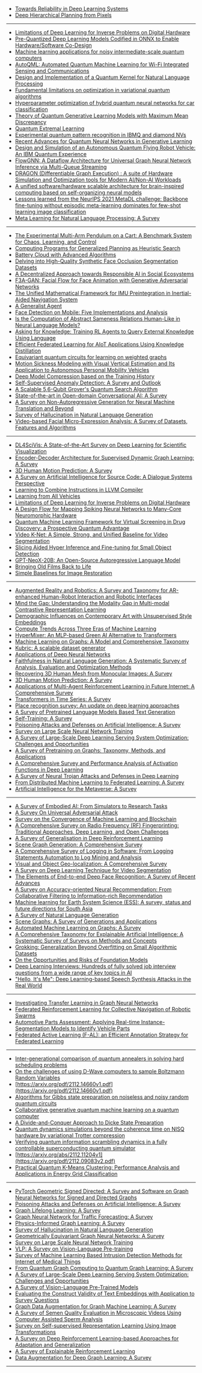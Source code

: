 - [Towards Reliability in Deep Learning Systems](https://ai.googleblog.com/2022/07/towards-reliability-in-deep-learning.html)
- [Deep Hierarchical Planning from Pixels](https://ai.googleblog.com/2022/07/deep-hierarchical-planning-from-pixels.html)


----------------------
- [Limitations of Deep Learning for Inverse Problems on
Digital Hardware](arxiv.org/pdf/2202.13490.pdf)
- [Pre-Quantized Deep Learning Models Codified in ONNX to Enable Hardware/Software Co-Design](https://arxiv.org/pdf/2110.01730.pdf)
- [Machine learning applications for noisy intermediate-scale quantum computers](https://arxiv.org/pdf/2205.09414.pdf)
- [AutoQML: Automated Quantum Machine Learning for Wi-Fi Integrated Sensing and Communications](https://arxiv.org/pdf/2205.09115.pdf)
- [Design and Implementation of a Quantum Kernel for Natural Language Processing](https://arxiv.org/pdf/2205.06409.pdf)
- [Fundamental limitations on optimization in variational quantum algorithms](https://arxiv.org/pdf/2205.05056.pdf)
- [Hyperparameter optimization of hybrid quantum neural networks for car classification](https://arxiv.org/pdf/2205.04878.pdf)
- [Theory of Quantum Generative Learning Models with Maximum Mean Discrepancy](https://arxiv.org/pdf/2205.04730.pdf)
- [Quantum Extremal Learning](https://arxiv.org/pdf/2205.02807.pdf)
- [Experimental quantum pattern recognition in IBMQ and diamond NVs](https://arxiv.org/pdf/2205.00561.pdf)
- [Recent Advances for Quantum Neural Networks in Generative Learning](https://arxiv.org/pdf/2206.03066.pdf)
- [Design and Simulation of an Autonomous Quantum Flying Robot Vehicle: An IBM Quantum Experience](https://arxiv.org/pdf/2206.00157.pdf)
- [FlowGNN: A Dataflow Architecture for Universal Graph Neural Network Inference via Multi-Queue Streaming](https://arxiv.org/pdf/2204.13103.pdf)
- [DRAGON (Differentiable Graph Execution) : A suite of Hardware Simulation and Optimization tools for Modern AI/Non-AI Workloads](https://arxiv.org/pdf/2204.06676.pdf)
- [A unified software/hardware scalable architecture for brain-inspired computing based on self-organizing neural models](https://arxiv.org/pdf/2201.02262.pdf)
- [Lessons learned from the NeurIPS 2021 MetaDL challenge: Backbone fine-tuning without episodic meta-learning dominates for few-shot learning image classification](https://arxiv.org/pdf/2206.08138.pdf)
- [Meta Learning for Natural Language Processing: A Survey](https://arxiv.org/pdf/2205.01500.pdf)

-----------

- [The Experimental Multi-Arm Pendulum on a Cart: A Benchmark System for Chaos, Learning, and Control](https://arxiv.org/pdf/2205.06231.pdf)
- [Computing Programs for Generalized Planning as Heuristic Search](https://arxiv.org/pdf/2205.06259.pdf)
- [Battery Cloud with Advanced Algorithms](https://arxiv.org/pdf/2203.03737.pdf)
- [Delving into High-Quality Synthetic Face Occlusion Segmentation Datasets](https://arxiv.org/pdf/2205.06218.pdf)
- [A Decentralized Approach towards Responsible AI in Social Ecosystems](https://arxiv.org/ftp/arxiv/papers/2102/2102.06362.pdf)
- [F3A-GAN: Facial Flow for Face Animation with Generative Adversarial Networks](https://arxiv.org/pdf/2205.06204.pdf)
- [The Unified Mathematical Framework for IMU Preintegration in Inertial-Aided Navigation System](https://arxiv.org/pdf/2111.09100.pdf)
- [A Generalist Agent](https://arxiv.org/pdf/2205.06175.pdf)
- [Face Detection on Mobile: Five Implementations and Analysis](https://arxiv.org/pdf/2205.05572.pdf)
- [Is the Computation of Abstract Sameness Relations Human-Like in Neural Language Models?](https://arxiv.org/pdf/2205.06149.pdf)
- [Asking for Knowledge: Training RL Agents to Query External Knowledge Using Language](https://arxiv.org/pdf/2205.06111.pdf)
- [Efficient Federated Learning for AIoT Applications Using Knowledge Distillation](https://arxiv.org/pdf/2111.14347.pdf)
- [Equivariant quantum circuits for learning on weighted graphs](https://arxiv.org/pdf/2205.06109.pdf)
- [Motion Sickness Modeling with Visual Vertical Estimation and Its Application to Autonomous Personal Mobility Vehicles](https://arxiv.org/pdf/2202.06299.pdf)
- [Deep Model Compression based on the Training History](https://arxiv.org/pdf/2102.00160.pdf)
- [Self-Supervised Anomaly Detection: A Survey and Outlook](https://arxiv.org/pdf/2205.05173.pdf)
- [A Scalable 5,6-Qubit Grover's Quantum Search Algorithm](https://arxiv.org/pdf/2205.00117.pdf)
- [State-of-the-art in Open-domain Conversational AI: A Survey](https://arxiv.org/pdf/2205.00965.pdf)
- [A Survey on Non-Autoregressive Generation for Neural Machine Translation and Beyond](https://arxiv.org/pdf/2204.09269.pdf)
- [Survey of Hallucination in Natural Language Generation](https://arxiv.org/pdf/2202.03629.pdf)
- [Video-based Facial Micro-Expression Analysis: A Survey of Datasets, Features and Algorithms](https://arxiv.org/abs/2201.12728)

---------------


- [DL4SciVis: A State-of-the-Art Survey on Deep Learning for Scientific Visualization](https://arxiv.org/pdf/2204.06504.pdf)
- [Encoder-Decoder Architecture for Supervised
Dynamic Graph Learning: A Survey](https://arxiv.org/pdf/2203.10480.pdf)
- [3D Human Motion Prediction: A Survey](https://arxiv.org/pdf/2203.01593.pdf)
- [A Survey on Artificial Intelligence for Source Code: A Dialogue Systems Perspective](https://arxiv.org/pdf/2202.04847.pdf)
- [Learning to Combine Instructions in LLVM Compiler](https://arxiv.org/pdf/2202.12379.pdf)
- [Learning from All Vehicles](https://arxiv.org/pdf/2203.11934.pdf)
- [Limitations of Deep Learning for Inverse Problems on Digital Hardware](https://arxiv.org/pdf/2202.13490.pdf)
- [A Design Flow for Mapping Spiking Neural Networks to Many-Core Neuromorphic Hardware](https://arxiv.org/pdf/2108.12444.pdf)
- [Quantum Machine Learning Framework for Virtual Screening in Drug Discovery: a Prospective Quantum Advantage](https://arxiv.org/pdf/2204.04017.pdf)
- [Video K-Net: A Simple, Strong, and Unified Baseline for Video Segmentation](https://arxiv.org/pdf/2204.04656v1.pdf)
- [Slicing Aided Hyper Inference and Fine-tuning for Small Object Detection](https://arxiv.org/pdf/2202.06934v3.pdf)
- [GPT-NeoX-20B: An Open-Source Autoregressive Language Model](http://eaidata.bmk.sh/data/GPT_NeoX_20B.pdf)
- [Bringing Old Films Back to Life](https://arxiv.org/pdf/2203.17276v1.pdf)
- [Simple Baselines for Image Restoration](https://arxiv.org/pdf/2204.04676v1.pdf)
----------------
- [Augmented Reality and Robotics: A Survey and Taxonomy for AR-enhanced Human-Robot Interaction and Robotic Interfaces](https://arxiv.org/pdf/2203.03254v1.pdf)
- [Mind the Gap: Understanding the Modality Gap in Multi-modal Contrastive Representation Learning](https://arxiv.org/pdf/2203.02053v1.pdf)
- [Demographic Influences on Contemporary Art with Unsupervised Style Embeddings](https://arxiv.org/pdf/2009.14545v2.pdf)
- [Compute Trends Across Three Eras of Machine Learning](https://arxiv.org/pdf/2202.05924v1.pdf)
- [HyperMixer: An MLP-based Green AI Alternative to Transformers](https://arxiv.org/pdf/2203.03691v1.pdf)
- [Machine Learning on Graphs: A Model and Comprehensive Taxonomy](https://arxiv.org/pdf/2005.03675v2.pdf)
- [Kubric: A scalable dataset generator](https://arxiv.org/pdf/2203.03570v1.pdf)
- [Applications of Deep Neural Networks](https://arxiv.org/pdf/2009.05673v4.pdf)
- [Faithfulness in Natural Language Generation: A Systematic Survey of Analysis, Evaluation and Optimization Methods](arxiv.org/pdf/2203.05227v1.pdf)
- [Recovering 3D Human Mesh from
Monocular Images: A Survey](https://arxiv.org/pdf/2203.01923v2.pdf)
- [3D Human Motion Prediction: A Survey](arxiv.org/pdf/2203.01593v2.pdf)
- [Applications of Multi-Agent Reinforcement Learning in Future Internet: A Comprehensive Survey](https://arxiv.org/pdf/2110.13484v2.pdf)
- [Transformers in Time Series: A Survey](https://arxiv.org/pdf/2202.07125v3.pdf)
- [Place recognition survey: An update on deep learning approaches](https://arxiv.org/pdf/2106.10458v3.pdf)
- [A Survey of Pretrained Language Models Based Text Generation](arxiv.org/pdf/2201.05273v3.pdf)
- [Self-Training: A Survey](https://arxiv.org/pdf/2202.12040v1.pdf)
- [Poisoning Attacks and Defenses on Artificial Intelligence: A Survey](https://arxiv.org/pdf/2202.10276v2.pdf)
- [Survey on Large Scale Neural Network Training](https://arxiv.org/pdf/2202.10435v1.pdf)
- [A Survey of Large-Scale Deep Learning Serving System Optimization: Challenges and Opportunities](https://arxiv.org/pdf/2111.14247v2.pdf)
- [A Survey of Pretraining on Graphs: Taxonomy, Methods, and Applications](https://arxiv.org/pdf/2202.07893v1.pdf)
- [A Comprehensive Survey and Performance Analysis of Activation Functions in Deep Learning](https://arxiv.org/pdf/2109.14545v2.pdf)
- [A Survey of Neural Trojan Attacks and Defenses in Deep Learning](https://arxiv.org/pdf/2202.07183v1.pdf)
- [From Distributed Machine Learning to Federated Learning: A Survey](https://arxiv.org/pdf/2104.14362v3.pdf)
- [Artificial Intelligence for the Metaverse: A Survey](https://arxiv.org/pdf/2202.10336v1.pdf)


-------------
- [A Survey of Embodied AI: From Simulators to Research Tasks](https://arxiv.org/pdf/2103.04918v8.pdf)
- [A Survey On Universal Adversarial Attack](https://arxiv.org/pdf/2103.01498v2.pdf)
- [Survey on the Convergence of Machine Learning and Blockchain](https://arxiv.org/ftp/arxiv/papers/2201/2201.00976.pdf)
- [A Comprehensive Survey on Radio Frequency (RF) Fingerprinting: Traditional Approaches, Deep Learning, and Open Challenges](https://arxiv.org/pdf/2201.00680v1.pdf)
- [A Survey of Generalisation in Deep Reinforcement Learning](https://arxiv.org/pdf/2111.09794v3.pdf)
- [Scene Graph Generation: A Comprehensive Survey](arxiv.org/pdf/2201.00443v1.pdf)
- [A Comprehensive Survey of Logging in Software: From Logging Statements Automation to Log Mining and Analysis](https://arxiv.org/pdf/2110.12489v2.pdf)
- [Visual and Object Geo-localization: A Comprehensive Survey](https://arxiv.org/pdf/2112.15202v1.pdf)
- [A Survey on Deep Learning Technique for Video Segmentation](https://arxiv.org/pdf/2107.01153v3.pdf)
- [The Elements of End-to-end Deep Face Recognition: A Survey of Recent Advances](https://arxiv.org/pdf/2009.13290v4.pdf)
- [A Survey on Accuracy-oriented Neural Recommendation: From Collaborative Filtering to Information-rich Recommendation](https://arxiv.org/pdf/2104.13030v3.pdf)
- [Machine learning for Earth System Science (ESS): A survey, status and future directions for South Asia](https://arxiv.org/ftp/arxiv/papers/2112/2112.12966.pdf)
- [A Survey of Natural Language Generation](https://arxiv.org/pdf/2112.11739v1.pdf)
- [Scene Graphs: A Survey of Generations and Applications](arxiv.org/pdf/2104.01111v4.pdf)
- [Automated Machine Learning on Graphs: A Survey](https://arxiv.org/pdf/2103.00742v4.pdf)
- [A Comprehensive Taxonomy for Explainable Artificial Intelligence: A Systematic Survey of Surveys on Methods and Concepts](https://arxiv.org/pdf/2105.07190v2.pdf)
- [Grokking: Generalization Beyond Overfitting on Small Algorithmic Datasets](https://arxiv.org/pdf/2201.02177v1.pdf)
- [On the Opportunities and Risks of Foundation Models](arxiv.org/pdf/2108.07258v2.pdf)
- [Deep Learning Interviews: Hundreds of fully solved job interview questions from a wide range of key topics in AI](https://arxiv.org/ftp/arxiv/papers/2201/2201.00650.pdf)
- ["Hello, It's Me": Deep Learning-based Speech Synthesis Attacks in the Real World](https://arxiv.org/pdf/2109.09598v1.pdf)
------------------
- [Investigating Transfer Learning in Graph Neural Networks](https://arxiv.org/pdf/2202.00740.pdf)
- [Federated Reinforcement Learning for Collective Navigation of Robotic Swarms](https://arxiv.org/pdf/2202.01141.pdf)
- [Automotive Parts Assessment:
Applying Real-time Instance-Segmentation
Models to Identify Vehicle Parts
](https://arxiv.org/ftp/arxiv/papers/2202/2202.00884.pdf)
- [Federated Active Learning (F-AL): an Efficient Annotation Strategy for
Federated Learning](https://arxiv.org/pdf/2202.00195.pdf)

---------------
- [Inter-generational comparison of quantum annealers in solving hard scheduling problems](https://arxiv.org/abs/2112.00727v1)
- [On the challenges of using D-Wave computers to sample Boltzmann Random Variables](https://arxiv.org/pdf/2111.15295v2.pdf)
- [https://arxiv.org/pdf/2112.14660v1.pdf](https://arxiv.org/pdf/2112.14660v1.pdf)
- [Algorithms for Gibbs state preparation on noiseless and noisy random quantum circuits](https://arxiv.org/abs/2112.14688v1)
- [Collaborative generative quantum machine learning on a quantum computer](https://arxiv.org/pdf/2112.13255v1.pdf)
- [A Divide-and-Conquer Approach to Dicke State Preparation](https://arxiv.org/abs/2112.12435v1)
- [Quantum dynamics simulations beyond the coherence time on NISQ hardware by variational Trotter compression](https://arxiv.org/abs/2112.12654v1)
- [Verifying quantum information scrambling dynamics in a fully controllable superconducting quantum simulator](https://arxiv.org/abs/2112.11204v1)
- [https://arxiv.org/abs/2112.11204v1](https://arxiv.org/pdf/2112.09083v2.pdf)
- [Practical Quantum K-Means Clustering: Performance Analysis and Applications in Energy Grid Classification](https://arxiv.org/abs/2112.08506v1)

-----------
- [PyTorch Geometric Signed Directed: A Survey and Software on
Graph Neural Networks for Signed and Directed Graphs](https://arxiv.org/pdf/2202.10793v1.pdf)
- [Poisoning Attacks and Defenses on Artificial Intelligence: A Survey](https://arxiv.org/pdf/2202.10276v2.pdf)
- [Graph Lifelong Learning: A Survey](https://arxiv.org/pdf/2202.10276v2.pdf)
- [Graph Neural Network for Traffic Forecasting: A Survey](https://arxiv.org/pdf/2101.11174v4.pdf)
- [Physics-Informed Graph Learning: A Survey](https://arxiv.org/pdf/2202.10679v1.pdf)
- [Survey of Hallucination in Natural Language Generation](https://arxiv.org/pdf/2202.03629v2.pdf)
- [Geometrically Equivariant Graph Neural Networks: A Survey](https://arxiv.org/pdf/2202.07230v3.pdf)
- [Survey on Large Scale Neural Network Training](https://arxiv.org/pdf/2202.10435v1.pdf)
- [VLP: A Survey on Vision-Language Pre-training](https://arxiv.org/pdf/2202.09061v2.pdf)
- [Survey of Machine Learning Based Intrusion Detection Methods for Internet of Medical Things](https://arxiv.org/pdf/2202.09657v1.pdf)
- [From Quantum Graph Computing to Quantum Graph Learning: A Survey](https://arxiv.org/pdf/2202.09506v1.pdf)
- [A Survey of Large-Scale Deep Learning Serving System Optimization: Challenges and Opportunities](https://arxiv.org/pdf/2111.14247v2.pdf)
- [A Survey of Vision-Language Pre-Trained Models](https://arxiv.org/pdf/2202.10936v1.pdf)
- [Evaluating the Construct Validity of Text Embeddings with Application to Survey Questions](https://arxiv.org/pdf/2202.09166v1.pdf)
- [Graph Data Augmentation for Graph Machine Learning: A Survey](https://arxiv.org/pdf/2202.08871v1.pdf)
- [A Survey of Semen Quality Evaluation in Microscopic Videos Using Computer Assisted Sperm Analysis](https://arxiv.org/pdf/2202.07820v2.pdf)
- [Survey on Self-supervised Representation Learning Using Image Transformations](https://arxiv.org/pdf/2202.08514v1.pdf)
- [A Survey on Deep Reinforcement Learning-based Approaches for Adaptation and Generalization](https://arxiv.org/ftp/arxiv/papers/2202/2202.08444.pdf)
- [A Survey of Explainable Reinforcement Learning](https://arxiv.org/pdf/2202.08434v1.pdf)
- [Data Augmentation for Deep Graph Learning: A Survey](https://arxiv.org/pdf/2202.08235v1.pdf)

--------------
